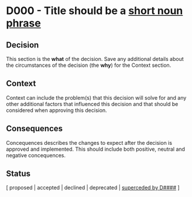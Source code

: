 # D000 - Title should be a [short noun phrase](https://grammar.yourdictionary.com/parts-of-speech/nouns/noun-phrases.html)
## Decision
This section is the **what** of the decision. Save any additional details about the circumstances of the decision (the **why**) for the Context section.
## Context
Context can include the problem(s) that this decision will solve for and any other additional factors that influenced this decision and that should be considered when approving this decision. 
## Consequences
Concequences describes the changes to expect after the decision is approved and implemented.  This should include both positive, neutral and negative concequences.  
## Status
[ proposed | accepted | declined | deprecated | [superceded by D####](./template.md) ]
